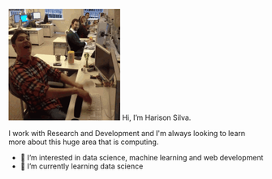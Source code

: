 ![meme](work-hard-office.gif)
Hi, I’m Harison Silva.

I work with Research and Development and I'm always looking to learn more about this huge area that is computing.

- 👀 I’m interested in data science, machine learning and web development
- 🌱 I’m currently learning data science